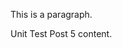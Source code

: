 This is a paragraph.

Unit Test Post 5 content.

<flickrshow href="https://www.flickr.com/photos/88096431@N00/sets/72157647341676134/"></flickrshow>

<youtube href="//www.youtube.com/embed/eJMyq8M_abI"></youtube>
